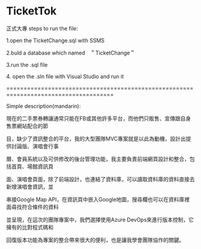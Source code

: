 # TicketTok
正式大專
steps to run the file:
<p>1.open the TicketChange.sql with SSMS</p>
<p>2.buld a database which named　＂TicketChange＂</p>
<p>3.run the .sql file</p>
<p>4. open the .sln file with Visual Studio and run it</p>
=====================================================================================
<p>Simple description(mandarin):</p>
     現在的二手票券轉讓通常只能在FB或其他許多平台，而他們只販售、宣傳跟自身售票網站配合的節

目，缺少了資訊整合的平台，我的大型團隊MVC專案就是以此為動機，設計出提供討論版、演唱會行事

曆、會員系統以及可供修改的後台管理功能，我主要負責前端網頁設計和整合，包括首頁、場館資訊頁

面、演唱會頁面，除了前端設計，也連結了資料庫，可以讀取資料庫的資料直接去新增演唱會資訊，並

串接Google Map API，在資訊頁中嵌入Google地圖，搜尋欄也可以在資料庫裡面尋找符合條件的資料

並呈現，在這次的團隊專案中，我們選擇使用Azure DevOps來進行版本控制，它擁有的比對程式碼和

回復版本功能為專案的整合帶來很大的便利，也是讓我學會團隊協作的關鍵。
